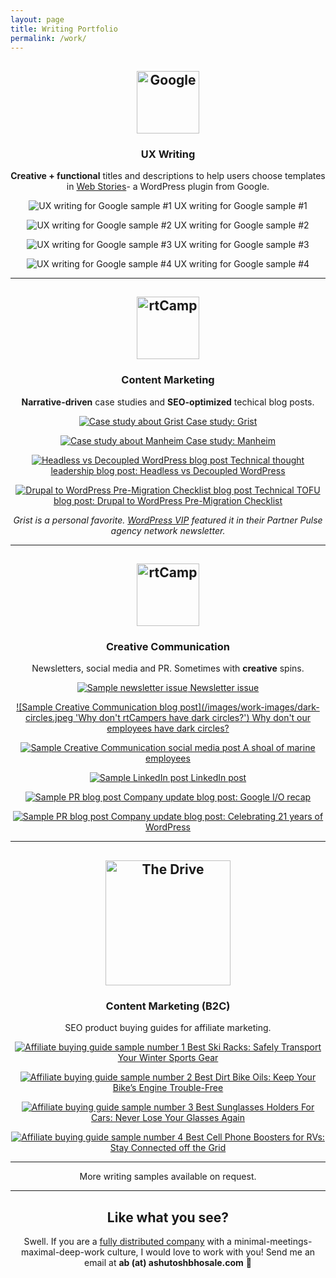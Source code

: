 ```yaml
---
layout: page
title: Writing Portfolio
permalink: /work/
---
```

<div markdown="1" style="text-align: center">
<h2 style="text-align: center">
<img src="/images/work-images/google-logo.png" alt="Google" width=100px class="no-lightense">
</h2>

<h3 style="text-align: center">UX Writing</h3>

<b>Creative + functional</b> titles and descriptions to help users choose templates in <a href="https://wordpress.org/plugins/web-stories/" target="_blank">Web Stories</a>- a WordPress plugin from Google.

![UX writing for Google sample #1](/images/work-images/google-ux-writing-1.jpeg "UX writing for Google sample #1") UX writing for Google sample #1

![UX writing for Google sample #2](/images/work-images/google-ux-writing-2.jpeg "UX writing for Google sample #2") UX writing for Google sample #2

![UX writing for Google sample #3](/images/work-images/google-ux-writing-3.jpeg "UX writing for Google sample #3") UX writing for Google sample #3

![UX writing for Google sample #4](/images/work-images/google-ux-writing-4.jpeg "UX writing for Google sample #4") UX writing for Google sample #4

<!---
<div class="gallery-box">
  <div class="gallery">
    <img src="/images/work-images/google-ux-writing-1.jpeg" title="UX writing for Google sample #1">
    <img src="/images/work-images/google-ux-writing-2.jpeg" title="UX writing for Google sample #2">
    <img src="/images/work-images/google-ux-writing-3.jpeg" title="UX writing for Google sample #3">
    <img src="/images/work-images/google-ux-writing-4.jpeg" title="UX writing for Google sample #4">
  </div>
</div>
-->
<hr>

<h2 style="text-align: center">
<img src="/images/work-images/rtcamp-logo.png" alt="rtCamp" width=100px class="no-lightense" width=100px>
</h2>

<h3 style="text-align: center">Content Marketing</h3>

<b>Narrative-driven</b> case studies and <b>SEO-optimized</b> techical blog posts.

[![Case study about Grist](/images/work-images/grist.webp 'Grist') Case study: Grist](https://rtcamp.com/case-studies/grist-managed-wordpress/)

[![Case study about Manheim](/images/work-images/manheim.webp 'Manheim') Case study: Manheim](https://rtcamp.com/case-studies/aem-to-wordpress-migration-for-manheim/)

[![Headless vs Decoupled WordPress blog post](/images/work-images/decoupled-vs-headless.webp 'Headless vs Decoupled WordPress') Technical thought leadership blog post: Headless vs Decoupled WordPress](https://rtcamp.com/blog/decoupled-vs-headless-wordpress/)

[![Drupal to WordPress Pre-Migration Checklist blog post](/images/work-images/drupal-to-wordpress.webp 'Drupal to WordPress Pre-Migration Checklist') Technical TOFU blog post: Drupal to WordPress Pre-Migration Checklist](https://rtcamp.com/blog/drupal-to-wordpress-pre-migration-checklist/)

<em>Grist is a personal favorite. <a href="https://wpvip.com/" target="_blank">WordPress VIP</a> featured it in their Partner Pulse agency network newsletter.</em>

<!--
<div class="gallery-box">
  <div class="gallery">
    <a href="https://rtcamp.com/case-studies/grist-managed-wordpress/" title="Grist case study"><img src="/images/work-images/grist.webp"></a>
    <a href="https://rtcamp.com/case-studies/aem-to-wordpress-migration-for-manheim/" title="Manheim case study"><img src="/images/work-images/manheim.webp"></a>
    <a href="https://rtcamp.com/blog/decoupled-vs-headless-wordpress/" title="Headless vs Decoupled WordPress blog post"><img src="/images/work-images/decoupled-vs-headless.webp"></a>
    <a href="https://rtcamp.com/blog/drupal-to-wordpress-pre-migration-checklist/" title="Drupal to WordPress Pre-Migration Checklist blog post"><img src="/images/work-images/drupal-to-wordpress.webp"></a>
  </div>
  <em>Grist is a personal favorite. <a href="https://wpvip.com/" target="_blank">WordPress VIP</a> featured it in their Partner Pulse agency network newsletter.</em>
</div>
-->

<hr>

<h2 style="text-align: center">
<img src="/images/work-images/rtcamp-logo.png" alt="rtCamp" width=100px class="no-lightense" width=100px>
</h2>

<h3 style="text-align: center">Creative Communication</h3>

Newsletters, social media and PR. Sometimes with **creative** spins.


[![Sample newsletter issue](/images/work-images/newsletter-may-2024.jpeg 'Monthly Newsletter May 2024') Newsletter issue](https://rtcamp.com/blog/monthly-roundup-may-2024/)

[![Sample Creative Communication blog post](/images/work-images/dark-circles.jpeg 'Why don't rtCampers have dark circles?') Why don't our employees have dark circles?](https://rtcamp.com/blog/why-dont-rtcampers-have-dark-circles/)

[![Sample Creative Communication social media post](/images/work-images/a-shoal-of-rtcampers.jpeg 'Instagram post') A shoal of marine employees](https://www.instagram.com/p/CLJz2zuK7VY/)

[![Sample LinkedIn post](/images/work-images/google-io-linkedin.jpeg 'What happens when third-party cookies go away?') LinkedIn post](https://www.linkedin.com/posts/rtcamp_googleio-activity-7195778892698173442-208p)

[![Sample PR blog post](/images/work-images/google-io-recap.jpeg 'PR blog post sample #1') Company update blog post: Google I/O recap](https://rtcamp.com/blog/google-io-2024-recap/)

[![Sample PR blog post](/images/work-images/wordpress-contributors-week.jpeg 'PR blog post sample #2') Company update blog post: Celebrating 21 years of WordPress](https://rtcamp.com/blog/celebrating-21-years-of-wordpress-with-contributors-week/)



<!---
<div class="gallery-box">
  <div class="gallery">
    <a href="https://rtcamp.com/blog/monthly-roundup-may-2024/" title="Newsletter issue"><img src="/images/work-images/newsletter-may-2024.jpeg"></a>
    <a href="https://rtcamp.com/blog/why-dont-rtcampers-have-dark-circles/" title="Why don't rtCampers have dark circles?"><img src="/images/work-images/dark-circles.jpeg"></a>
    <a href="https://www.instagram.com/p/CLJz2zuK7VY/" title="A shoal of marine rtCampers"><img src="/images/work-images/a-shoal-of-rtcampers.jpeg"></a>
    <a href="https://www.linkedin.com/posts/rtcamp_googleio-activity-7195778892698173442-208p" title="Sample LinkedIn post"><img src="/images/work-images/google-io-linkedin.jpeg"></a>
    <a href="https://rtcamp.com/blog/google-io-2024-recap/" title="Google I/O recap"><img src="/images/work-images/google-io-recap.jpeg"></a>
    <a href="https://rtcamp.com/blog/celebrating-21-years-of-wordpress-with-contributors-week/" title="Celebrating 21 years of WordPress with a Contributors' Week"><img src="/images/work-images/wordpress-contributors-week.jpeg"></a>
  </div>
</div>
-->

<!-- My responsibilities included but were not limited to:
- collaborating with designers to produce visuals
- talking to project managers, developers, the delivery team and the SEO folks as needed to produce pieces --> 

<hr>

<h2 style="text-align: center">
<img src="/images/work-images/the-drive-logo.png" alt="The Drive" width=200px class="no-lightense">
</h2>

<h3 style="text-align: center">Content Marketing (B2C)</h3>

SEO product buying guides for affiliate marketing.

[![Affiliate buying guide sample number 1](/images/work-images/the-drive-best-ski-racks.jpeg 'Affiliate buying guide sample #1') Best Ski Racks: Safely Transport Your Winter Sports Gear](https://web.archive.org/web/20230609051635/https://www.thedrive.com/reviews/30515/best-ski-racks)

[![Affiliate buying guide sample number 2](/images/work-images/the-drive-best-motorcycle-oils.jpeg 'Affiliate buying guide sample #2') Best Dirt Bike Oils: Keep Your Bike’s Engine Trouble-Free](https://web.archive.org/web/20240114163943/https://www.thedrive.com/reviews/31411/best-dirt-bike-oil)

[![Affiliate buying guide sample number 3](/images/work-images/the-drive-best-sunglass-holders.jpeg 'Affiliate buying guide sample #3') Best Sunglasses Holders For Cars: Never Lose Your Glasses Again](https://web.archive.org/web/20240819224315/https://www.thedrive.com/reviews/30200/best-sunglass-holder-for-cars)

[![Affiliate buying guide sample number 4](/images/work-images/the-drive-best-cell-phone-boosters.jpeg 'Affiliate buying guide sample #4') Best Cell Phone Boosters for RVs: Stay Connected off the Grid](https://web.archive.org/web/20240302200228/https://www.thedrive.com/reviews/30344/best-cell-phone-boosters-rvs)

<hr>

<!---
<div class="gallery-box">
  <div class="gallery">
    <a href="https://web.archive.org/web/20230609051635/https://www.thedrive.com/reviews/30515/best-ski-racks" title="Best Ski Racks: Safely Transport Your Winter Sports Gear"><img src="/images/work-images/the-drive-best-ski-racks.jpeg"></a>
    <a href="https://web.archive.org/web/20240114163943/https://www.thedrive.com/reviews/31411/best-dirt-bike-oil" title="Best Dirt Bike Oils: Keep Your Bike’s Engine Trouble-Free"><img src="/images/work-images/the-drive-best-motorcycle-oils.jpeg"></a>
    <a href="https://web.archive.org/web/20240819224315/https://www.thedrive.com/reviews/30200/best-sunglass-holder-for-cars" title="Best Sunglasses Holders For Cars: Never Lose Your Glasses Again"><img src="/images/work-images/the-drive-best-sunglass-holders.jpeg"></a>
    <a href="https://web.archive.org/web/20240302200228/https://www.thedrive.com/reviews/30344/best-cell-phone-boosters-rvs" title="Best Cell Phone Boosters for RVs: Stay Connected off the Grid"><img src="/images/work-images/the-drive-best-cell-phone-boosters.jpeg"></a>
  </div>
</div>
-->

More writing samples available on request.
<hr>

## Like what you see?

Swell. If you are a [fully distributed company](https://blog.dropbox.com/topics/work-culture/the-crucial-difference-between-remote-work-and-distributed-work) with a minimal-meetings-maximal-deep-work culture, I would love to work with you! Send me an email at **ab (at) ashutoshbhosale.com** 🚀 
</div>